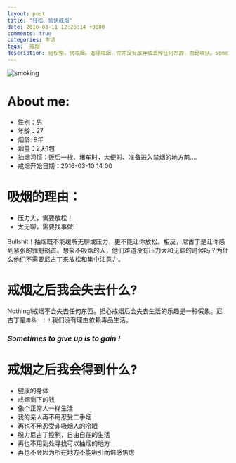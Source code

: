 ```yaml
---
layout: post
title: "轻松、愉快戒烟"
date: 2016-03-11 12:26:14 +0800
comments: true
categories: 生活
tags:  戒烟
description: 轻松愉，快戒烟。选择戒烟，你并没有放弃或丢掉任何东西，而是收获。Sometimes to give up is to gain
---
```

![smoking](http://7xlpf4.com1.z0.glb.clouddn.com/theEnd.jpg)
# About me:
- 性别：男
- 年龄：27
- 烟龄: 9年
- 烟量：2天1包
- 抽烟习惯：饭后一根、堵车时，大便时、准备进入禁烟的地方前....
- 戒烟开始日期：2016-03-10 14:00

<!--more-->

# 吸烟的理由：
  - 压力大，需要放松！
  - 太无聊，需要找事做!

Bullshit！抽烟既不能缓解无聊或压力，更不能让你放松。相反，尼古丁是让你感到紧张的罪魁祸首。想象不吸烟的人，他们难道没有压力大和无聊的时候吗？为什么他们不需要尼古丁来放松和集中注意力。

# 戒烟之后我会失去什么?

Nothing!戒烟不会失去任何东西。担心戒烟后会失去生活的乐趣是一种假象。尼古丁是`毒品！！！`我们没有理由依赖毒品生活。

### *Sometimes to give up is to gain !*

# 戒烟之后我会得到什么?
- 健康的身体
- 戒烟剩下的钱
- 像个正常人一样生活
- 我的亲人再不用忍受二手烟
- 再也不用忍受非吸烟人的冷眼
- 脱力尼古丁控制，自由自在的生活
- 再也不用到处寻找可以抽烟的地方
- 再也不会因为所在地方不能吸引而倍感焦虑
